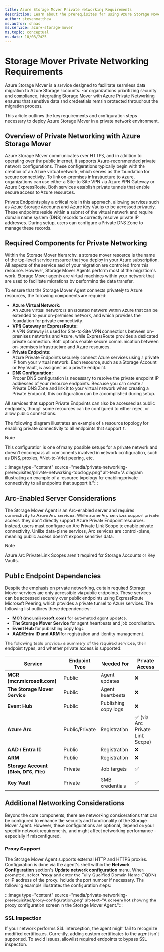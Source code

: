 ```yaml
---
title: Azure Storage Mover Private Networking Requirements
description: Learn about the prerequisites for using Azure Storage Mover with private networking.
author: stevenmatthew
ms.author: shaas
ms.service: azure-storage-mover
ms.topic: conceptual
ms.date: 10/08/2025
---
```


# Storage Mover Private Networking Requirements

Azure Storage Mover is a service designed to facilitate seamless data migration to Azure Storage accounts. For organizations prioritizing security and compliance, integrating Storage Mover with Azure Private Networking ensures that sensitive data and credentials remain protected throughout the migration process. 

This article outlines the key requirements and configuration steps necessary to deploy Azure Storage Mover in a private network environment.

## Overview of Private Networking with Azure Storage Mover

Azure Storage Mover communicates over HTTPS, and in addition to operating over the public internet, it supports Azure-recommended private network configurations. These configurations typically begin with the creation of an Azure virtual network, which serves as the foundation for secure connectivity. To link on-premises infrastructure to Azure, organizations can use either a Site-to-Site VPN via Azure VPN Gateway or Azure ExpressRoute. Both services establish private tunnels that enable secure access to Azure resources.

Private Endpoints play a critical role in this approach, allowing services such as Azure Storage Accounts and Azure Key Vaults to be accessed privately. These endpoints reside within a subnet of the virtual network and require domain name system (DNS) records to correctly resolve private IP addresses. During setup, users can configure a Private DNS Zone to manage these records.

## Required Components for Private Networking

Within the Storage Mover hierarchy, a storage mover resource is the name of the top-level service resource that you deploy in your Azure subscription. All aspects of the service and of your migration are controlled from this resource. However, Storage Mover Agents perform most of the migration's work. Storage Mover agents are virtual machines within your network that are used to facilitate migrations by performing the data transfer. 

To ensure that the Storage Mover Agent connects privately to Azure resources, the following components are required:

- **Azure Virtual Network:**<br>
An Azure virtual network is an isolated network within Azure that can be extended to your on-premises network, and which provides the foundation for private connectivity.
- **VPN Gateway or ExpressRoute:**<br>
A VPN Gateway is used for Site-to-Site VPN connections between on-premises networks and Azure, while ExpressRoute provides a dedicated private connection. Both options enable secure communication between on-premises infrastructure and Azure resources.
- **Private Endpoints:**<br>
Azure Private Endpoints securely connect Azure services using a private IP from your virtual network. Each resource, such as a Storage Account or Key Vault, is assigned as a private endpoint.
- **DNS Configuration:**<br>
Proper DNS configuration is necessary to resolve the private endpoint IP addresses of your resource endpoints. Because you can create a Private DNS Zone and link it to your virtual network when creating a Private Endpoint, this configuration can be accomplished during setup.

All services that support Private Endpoints can also be accessed as public endpoints, though some resources can be configured to either reject or allow public connections.

The following diagram illustrates an example of a resource topology for enabling private connectivity to all endpoints that support it. 

> [!NOTE]
> This configuration is one of many possible setups for a private network and doesn't encompass all components involved in network configuration, such as DNS, proxies, VNet-to-VNet peering, etc.

:::image type="content" source="media/private-networking-prerequisites/private-networking-topology.png" alt-text="A diagram illustrating an example of a resource topology for enabling private connectivity to all endpoints that support it.":::

## Arc-Enabled Server Considerations

The Storage Mover Agent is an Arc-enabled server and requires connectivity to Azure Arc services. While some Arc services support private access, they don't directly support Azure Private Endpoint resources. Instead, users must configure an Arc Private Link Scope to enable private connectivity. Unlike data-plane services, Arc services are control-plane, meaning public access doesn't expose sensitive data.

> [!NOTE]
> Azure Arc Private Link Scopes aren't required for Storage Accounts or Key Vaults.

## Public Endpoint Dependencies

Despite the emphasis on private networking, certain required Storage Mover services are only accessible via public endpoints. These services can be accessed securely over public endpoints using ExpressRoute Microsoft Peering, which provides a private tunnel to Azure services. The following list outlines these dependencies:

- **MCR (mcr.microsoft.com)** for automated agent updates.
- **The Storage Mover Service** for agent heartbeats and job coordination.
- **Event Hub** for publishing copy logs.
- **AAD/Entra ID and ARM** for registration and identity management.

The following table provides a summary of the required services, their endpoint types, and whether private access is supported:

| Service                               | Endpoint Type  | Needed For           | Private Access |
|---------------------------------------|--------------- |----------------------|----------------|
| **MCR (mcr.microsoft.com)**           | Public         | Agent updates        | &#10060;       |
| **The Storage Mover Service**         | Public         | Agent heartbeats     | &#10060;       |
| **Event Hub**                         | Public         | Publishing copy logs | &#10060;       |
| **Azure Arc**                         | Public/Private | Registration         | &#9989; (via Arc Private Link Scope) |
| **AAD / Entra ID**                    | Public         | Registration         | &#10060;       |
| **ARM**                               | Public         | Registration         | &#10060;       |
| **Storage Account (Blob, DFS, File)** | Private        | Job targets          | &#9989;        |
| **Key Vault**                         | Private        | SMB credentials      | &#9989;        |

## Additional Networking Considerations

Beyond the core components, there are networking considerations that can be configured to enhance the security and functionality of the Storage Mover Agent. However, these configurations are optional, depend on your specific network requirements, and might affect networking performance - especially if misconfigured.

### Proxy Support

The Storage Mover Agent supports external HTTP and HTTPS proxies. Configuration is done via the agent's shell within the **Network Configuration** section's **Update network configuration** menu. When prompted, select **Proxy** and enter the Fully Qualified Domain Name (FQDN) or IP address of the proxy. Include the port number if necessary. The following example illustrates the configuration steps:

:::image type="content" source="media/private-networking-prerequisites/proxy-configuration.png" alt-text="A screenshot showing the proxy configuration screen in the Storage Mover Agent.":::

### SSL Inspection
If your network performs SSL interception, the agent might fail to recognize modified certificates. Currently, adding custom certificates to the agent isn't supported. To avoid issues, allowlist required endpoints to bypass SSL inspection.